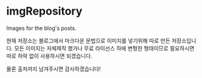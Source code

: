 # imgRepository
Images for the blog's posts.

현재 저장소는 블로그에서 마크다운 문법으로 이미지를 넣기위해 따로 만든 저장소입니다.
모든 이미지는 자체제작 했거나 무료 라이선스 하에 변형한 형태이므로
필요하시면 따로 허락 없이 사용하시면 되겠습니다.

물론 출처까지 남겨주시면 감사하겠습니다!
